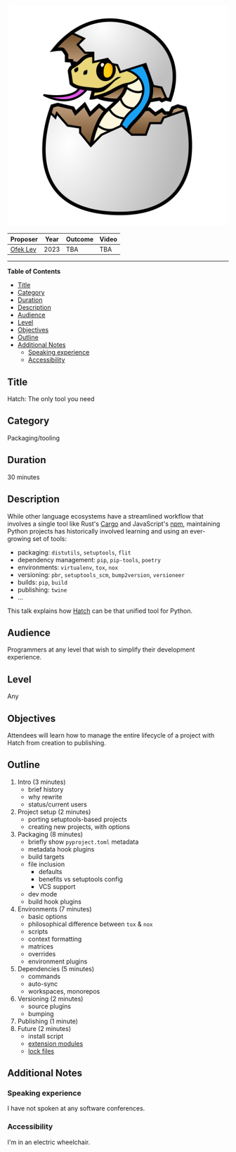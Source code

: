 <div align="center">

<img src="https://raw.githubusercontent.com/pypa/hatch/master/docs/assets/images/logo.svg" alt="Hatch logo" width="500" role="img">

| Proposer                     | Year | Outcome | Video |
| ---------------------------- | ---- | ------- | ----- |
| [Ofek Lev](https://ofek.dev) | 2023 | TBA     | TBA   |

</div>

-----

**Table of Contents**

- [Title](#title)
- [Category](#category)
- [Duration](#duration)
- [Description](#description)
- [Audience](#audience)
- [Level](#level)
- [Objectives](#objectives)
- [Outline](#outline)
- [Additional Notes](#additional-notes)
  - [Speaking experience](#speaking-experience)
  - [Accessibility](#accessibility)

## Title

Hatch: The only tool you need

## Category

Packaging/tooling

## Duration

30 minutes

## Description

While other language ecosystems have a streamlined workflow that involves a single tool like Rust's [Cargo](https://github.com/rust-lang/cargo) and JavaScript's [npm](https://github.com/npm/cli), maintaining Python projects has historically involved learning and using an ever-growing set of tools:

- packaging: `distutils`, `setuptools`, `flit`
- dependency management: `pip`, `pip-tools`, `poetry`
- environments: `virtualenv`, `tox`, `nox`
- versioning: `pbr`, `setuptools_scm`, `bump2version`, `versioneer`
- builds: `pip`, `build`
- publishing: `twine`
- ...

This talk explains how [Hatch](https://github.com/pypa/hatch) can be that unified tool for Python.

## Audience

Programmers at any level that wish to simplify their development experience.

## Level

Any

## Objectives

Attendees will learn how to manage the entire lifecycle of a project with Hatch from creation to publishing.

## Outline

1. Intro (3 minutes)
   - brief history
   - why rewrite
   - status/current users
2. Project setup (2 minutes)
   - porting setuptools-based projects
   - creating new projects, with options
3. Packaging (8 minutes)
   - briefly show `pyproject.toml` metadata
   - metadata hook plugins
   - build targets
   - file inclusion
     - defaults
     - benefits vs setuptools config
     - VCS support
   - dev mode
   - build hook plugins
4. Environments (7 minutes)
   - basic options
   - philosophical difference between `tox` & `nox`
   - scripts
   - context formatting
   - matrices
   - overrides
   - environment plugins
5. Dependencies (5 minutes)
   - commands
   - auto-sync
   - workspaces, monorepos
6. Versioning (2 minutes)
   - source plugins
   - bumping
7. Publishing (1 minute)
8. Future (2 minutes)
   - install script
   - [extension modules](https://github.com/ofek/extensionlib)
   - [lock files](https://discuss.python.org/t/17690)


## Additional Notes

### Speaking experience

I have not spoken at any software conferences.

### Accessibility

I'm in an electric wheelchair.
